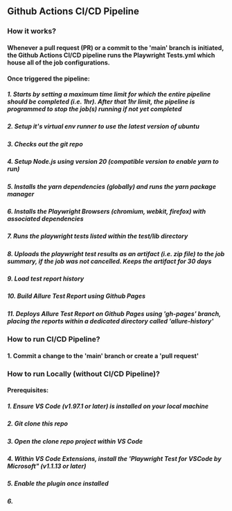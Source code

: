 ## Github Actions CI/CD Pipeline

### How it works?
#### Whenever a pull request (PR) or a commit to the 'main' branch is initiated, the Github Actions CI/CD pipeline runs the Playwright Tests.yml which house all of the job configurations.
#### Once triggered the pipeline:
##### 1. Starts by setting a maximum time limit for which the entire pipeline should be completed (i.e. 1hr). After that 1hr limit, the pipeline is programmed to stop the job(s) running if not yet completed
##### 2. Setup it's virtual env runner to use the latest version of ubuntu
##### 3. Checks out the git repo
##### 4. Setup Node.js using version 20 (compatible version to enable yarn to run)
##### 5. Installs the yarn dependencies (globally) and runs the yarn package manager
##### 6. Installs the Playwright Browsers (chromium, webkit, firefox) with associated dependencies
##### 7. Runs the playwright tests listed within the __test__/lib directory
##### 8. Uploads the playwright test results as an artifact (i.e. zip file) to the job summary, if the job was not cancelled. Keeps the artifact for 30 days
##### 9. Load test report history
##### 10. Build Allure Test Report using Github Pages
##### 11. Deploys Allure Test Report on Github Pages using 'gh-pages' branch, placing the reports within a dedicated directory called 'allure-history'

### How to run CI/CD Pipeline?
#### 1. Commit a change to the 'main' branch or create a 'pull request'


### How to run Locally (without CI/CD Pipeline)?
#### Prerequisites:
##### 1. Ensure VS Code (v1.97.1 or later) is installed on your local machine 
##### 2. Git clone this repo
##### 3. Open the clone repo project within VS Code
##### 4. Within VS Code Extensions, install the 'Playwright Test for VSCode by Microsoft" (v1.1.13 or later)
##### 5. Enable the plugin once installed
##### 6. 
